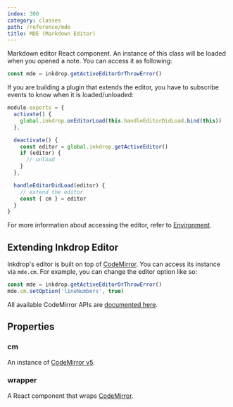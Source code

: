 ```yaml
---
index: 300
category: classes
path: /reference/mde
title: MDE (Markdown Editor)
---
```


Markdown editor React component.
An instance of this class will be loaded when you opened a note.
You can access it as following:

```js
const mde = inkdrop.getActiveEditorOrThrowError()
```

If you are building a plugin that extends the editor, you have to subscribe events to know when it is loaded/unloaded:

```js
module.exports = {
  activate() {
    global.inkdrop.onEditorLoad(this.handleEditorDidLoad.bind(this))
  },

  deactivate() {
    const editor = global.inkdrop.getActiveEditor()
    if (editor) {
      // unload
    }
  },

  handleEditorDidLoad(editor) {
    // extend the editor
    const { cm } = editor
  }
}
```

For more information about accessing the editor, refer to [Environment](/reference/environment).

## Extending Inkdrop Editor

Inkdrop's editor is built on top of [CodeMirror](https://codemirror.net/5/).
You can access its instance via `mde.cm`.
For example, you can change the editor option like so:

```js
const mde = inkdrop.getActiveEditorOrThrowError()
mde.cm.setOption('lineNumbers', true)
```

All available CodeMirror APIs are [documented here](https://codemirror.net/doc/manual.html).

## Properties

### cm

An instance of [CodeMirror v5](https://codemirror.net/5/).

### wrapper

A React component that wraps [CodeMirror](http://codemirror.net/).
